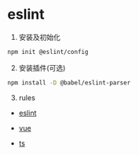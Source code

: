 # eslint

1. 安装及初始化

```sh
npm init @eslint/config
```

2. 安装插件(可选)

```sh
npm install -D @babel/eslint-parser
```

3. rules

- [eslint](https://eslint.org/docs/latest/rules)

- [vue](https://eslint.vuejs.org/rules/)

- [ts](https://typescript-eslint.io/rules/)
